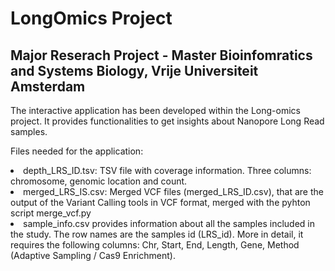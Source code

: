 # LongOmics Project

## Major Reserach Project - Master Bioinfomratics and Systems Biology, Vrije Universiteit Amsterdam


The interactive application has been developed within the Long-omics project. It provides functionalities to get insights about Nanopore Long Read samples.


Files needed for the application:

</ul>
   <li> depth_LRS_ID.tsv: TSV file with coverage information. Three columns: chromosome, genomic location and count.
   <li> merged_LRS_IS.csv: Merged VCF files (merged_LRS_ID.csv), that are the output of the Variant Calling tools in VCF format, merged with the pyhton script merge_vcf.py 
   <li> sample_info.csv provides information about all the samples included in the study.
   The row names are the samples id (LRS_id). More in detail, it requires the following columns: Chr, Start, End, Length, Gene, Method (Adaptive Sampling / Cas9 Enrichment).
  </ul>
 
  

